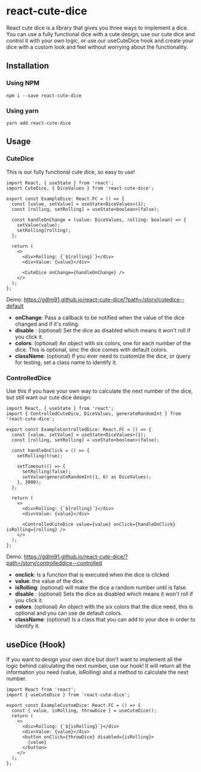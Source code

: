# react-cute-dice

React cute dice is a library that gives you three ways to implement a dice. You can use a fully functional dice with a
cute design; use our cute dice and control it with your own logic, or use our useCuteDice hook and create your dice
with a custom look and feel without worrying about the functionality.

## Installation

### Using NPM

```shell
npm i --save react-cute-dice
```

### Using yarn

```shell
yarn add react-cute-dice
```

## Usage

### CuteDice

This is our fully functional cute dice, so easy to use!

```tsx
import React, { useState } from 'react';
import CuteDice, { DiceValues } from 'react-cute-dice';

export const ExampleDice: React.FC = () => {
  const [value, setValue] = useState<DiceValues>(1);
  const [rolling, setRolling] = useState<boolean>(false);

  const handleOnChange = (value: DiceValues, rolling: boolean) => {
    setValue(value);
    setRolling(rolling);
  };

  return (
    <>
      <div>Rolling: {`${rolling}`}</div>
      <div>Value: {value}</div>

      <CuteDice onChange={handleOnChange} />
    </>
  );
};
```

Demo: https://gdlm91.github.io/react-cute-dice/?path=/story/cutedice--default

- **onChange**: Pass a callback to be notified when the value of the dice changed and if it's rolling.
- **disable** : (optional) Set the dice as disabled which means it won't roll if you click it.
- **colors**: (optional) An object with six colors, one for each number of the dice. This is optional, sinc the dice comes with default colors.
- **className**: (optional) If you ever need to customize the dice, or query for testing, set a class name to identify it.

### ControlledDice

Use this if you have your own way to calculate the next number of the dice, but still want our cute dice design:

```tsx
import React, { useState } from 'react';
import { ControlledCuteDice, DiceValues, generateRandomInt } from 'react-cute-dice';

export const ExampleControlledDice: React.FC = () => {
  const [value, setValue] = useState<DiceValues>(1);
  const [rolling, setRolling] = useState<boolean>(false);

  const handleOnClick = () => {
    setRolling(true);

    setTimeout(() => {
      setRolling(false);
      setValue(generateRandomInt(1, 6) as DiceValues);
    }, 3000);
  };

  return (
    <>
      <div>Rolling: {`${rolling}`}</div>
      <div>Value: {value}</div>

      <ControlledCuteDice value={value} onClick={handleOnClick} isRolling={rolling} />
    </>
  );
};
```

Demo: https://gdlm91.github.io/react-cute-dice/?path=/story/controlleddice--controlled

- **onclick**: Is a function that is executed when the dice is clicked
- **value**: the value of the dice.
- **isRolling**: (optional) will make the dice a random number until is false.
- **disable** : (optional) Sets the dice as disabled which means it won't roll if you click it.
- **colors**: (optional) An object with the six colors that the dice need, this is optional and you can use de default colors.
- **className**: (optional) Is a class that you can add to your dice in order to identify it.

## useDice (Hook)

If you want to design your own dice but don't want to implement all the logic behind calculating the next number, use our hook!
It will return all the information you need (value, isRolling) and a method to calculate the next number.

```tsx
import React from 'react';
import { useCuteDice } from 'react-cute-dice';

export const ExampleCustomDice: React.FC = () => {
  const { value, isRolling, throwDice } = useCuteDice();
  return (
    <>
      <div>Rolling: {`${isRolling}`}</div>
      <div>Value: {value}</div>
      <button onClick={throwDice} disabled={isRolling}>
        {value}
      </button>
    </>
  );
};
```
